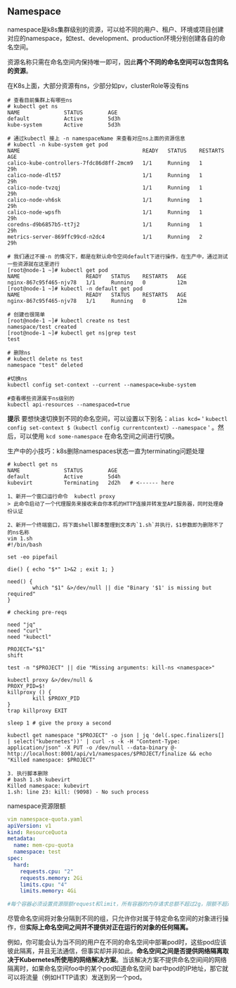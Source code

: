 ## Namespace

namespace是k8s集群级别的资源，可以给不同的用户、租户、环境或项目创建对应的namespace，如test、development、production环境分别创建各自的命名空间。

资源名称只需在命名空间内保持唯一即可，因此**两个不同的命名空间可以包含同名的资源**。



在K8s上面，大部分资源有ns，少部分如pv，clusterRole等没有ns

```shell
# 查看目前集群上有哪些ns
# kubectl get ns
NAME              STATUS        AGE
default           Active        5d3h
kube-system       Active        5d3h

# 通过kubectl 接上 -n namespaceName 来查看对应ns上面的资源信息
# kubectl -n kube-system get pod
NAME                                       READY   STATUS    RESTARTS   AGE
calico-kube-controllers-7fdc86d8ff-2mcm9   1/1     Running   1          29h
calico-node-dlt57                          1/1     Running   1          29h
calico-node-tvzqj                          1/1     Running   1          29h
calico-node-vh6sk                          1/1     Running   1          29h
calico-node-wpsfh                          1/1     Running   1          29h
coredns-d9b6857b5-tt7j2                    1/1     Running   1          29h
metrics-server-869ffc99cd-n2dc4            1/1     Running   2          29h

# 我们通过不接-n 的情况下，都是在默认命令空间default下进行操作，在生产中，通过测试一些资源就在这里进行
[root@node-1 ~]# kubectl get pod
NAME                     READY   STATUS    RESTARTS   AGE
nginx-867c95f465-njv78   1/1     Running   0          12m
[root@node-1 ~]# kubectl -n default get pod
NAME                     READY   STATUS    RESTARTS   AGE
nginx-867c95f465-njv78   1/1     Running   0          12m

# 创建也很简单
[root@node-1 ~]# kubectl create ns test
namespace/test created
[root@node-1 ~]# kubectl get ns|grep test
test  

# 删除ns
# kubectl delete ns test 
namespace "test" deleted

#切换ns
kubectl config set-context --current --namespace=kube-system

#查看哪些资源属于ns级别的
kubectl api-resources --namespaced=true
```

**提示** 要想快速切换到不同的命名空间，可以设置以下别名：`alias kcd=＇kubectl config set-context $（kubectl config currentcontext）--namespace＇`。然后，可以使用 `kcd some-namespace` 在命名空间之间进行切换。



生产中的小技巧：k8s删除namespaces状态一直为terminating问题处理

```shell
# kubectl get ns
NAME              STATUS        AGE
default           Active        5d4h
kubevirt          Terminating   2d2h   # <------ here

1、新开一个窗口运行命令  kubectl proxy
> 此命令启动了一个代理服务来接收来自你本机的HTTP连接并转发至API服务器，同时处理身份认证

2、新开一个终端窗口，将下面shell脚本整理到文本内`1.sh`并执行，$1参数即为删除不了的ns名称
vim 1.sh
#!/bin/bash

set -eo pipefail

die() { echo "$*" 1>&2 ; exit 1; }

need() {
        which "$1" &>/dev/null || die "Binary '$1' is missing but required"
}

# checking pre-reqs

need "jq"
need "curl"
need "kubectl"

PROJECT="$1"
shift

test -n "$PROJECT" || die "Missing arguments: kill-ns <namespace>"

kubectl proxy &>/dev/null &
PROXY_PID=$!
killproxy () {
        kill $PROXY_PID
}
trap killproxy EXIT

sleep 1 # give the proxy a second

kubectl get namespace "$PROJECT" -o json | jq 'del(.spec.finalizers[] | select("kubernetes"))' | curl -s -k -H "Content-Type: application/json" -X PUT -o /dev/null --data-binary @- http://localhost:8001/api/v1/namespaces/$PROJECT/finalize && echo "Killed namespace: $PROJECT"

3. 执行脚本删除
# bash 1.sh kubevirt
Killed namespace: kubevirt
1.sh: line 23: kill: (9098) - No such process
```



namespace资源限额

```yaml
vim namespace-quota.yaml
apiVersion: v1
kind: ResourceQuota
metadata:
  name: mem-cpu-quota
  namespace: test
spec:
  hard:
    requests.cpu: "2"
    requests.memory: 2Gi
    limits.cpu: "4"
    limits.memory: 4Gi
    
#每个容器必须设置资源限额request和limit，所有容器的内存请求总额不超过2g，限额不超过4g；所有容器的cpu请求总额不超过2cpu，限额不超过4cpu
```



尽管命名空间将对象分隔到不同的组，只允许你对属于特定命名空间的对象进行操作，但**实际上命名空间之间并不提供对正在运行的对象的任何隔离。**

例如，你可能会认为当不同的用户在不同的命名空间中部署pod时，这些pod应该彼此隔离，并且无法通信，但事实却并非如此。**命名空间之间是否提供网络隔离取决于Kubernetes所使用的网络解决方案**。当该解决方案不提供命名空间间的网络隔离时，如果命名空间foo中的某个pod知道命名空间 bar中pod的IP地址，那它就可以将流量（例如HTTP请求）发送到另一个pod。

